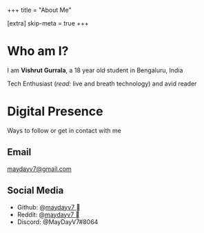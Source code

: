 +++
title = "About Me"

[extra]
skip-meta = true
+++

# Who am I?

I am **Vishrut Gurrala**, a 18 year old student in Bengaluru, India

Tech Enthusiast (_read:_ live and breath technology) and avid reader

# Digital Presence

Ways to follow or get in contact with me

## Email

<maydayv7@gmail.com>

## Social Media

- Github: @[maydayv7 ](https://github.com/maydayv7)
- Reddit: @[maydayv7 ](https://reddit.com/u/maydayv7)
- Discord: @MayDayV7#8064
